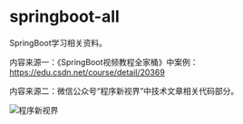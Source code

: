 # springboot-all

SpringBoot学习相关资料。

内容来源一：《SpringBoot视频教程全家桶》中案例：https://edu.csdn.net/course/detail/20369

内容来源二：微信公众号“程序新视界”中技术文章相关代码部分。

![程序新视界](http://blog.choupangxia.com/card.png)
